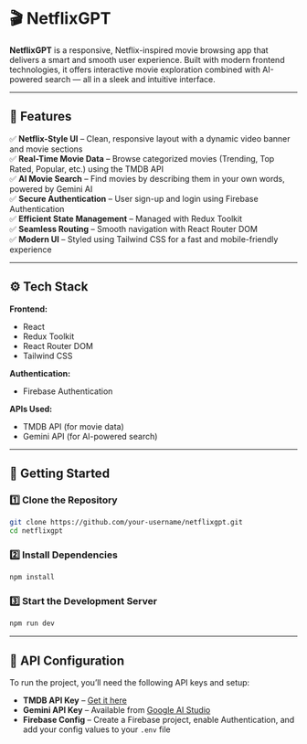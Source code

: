 # 🎬 NetflixGPT  

**NetflixGPT** is a responsive, Netflix-inspired movie browsing app that delivers a smart and smooth user experience. Built with modern frontend technologies, it offers interactive movie exploration combined with AI-powered search — all in a sleek and intuitive interface.

---

## 🌟 Features  

✅ **Netflix-Style UI** – Clean, responsive layout with a dynamic video banner and movie sections  
✅ **Real-Time Movie Data** – Browse categorized movies (Trending, Top Rated, Popular, etc.) using the TMDB API  
✅ **AI Movie Search** – Find movies by describing them in your own words, powered by Gemini AI  
✅ **Secure Authentication** – User sign-up and login using Firebase Authentication  
✅ **Efficient State Management** – Managed with Redux Toolkit  
✅ **Seamless Routing** – Smooth navigation with React Router DOM  
✅ **Modern UI** – Styled using Tailwind CSS for a fast and mobile-friendly experience  

---

## ⚙️ Tech Stack  

**Frontend:**  
- React  
- Redux Toolkit  
- React Router DOM  
- Tailwind CSS  

**Authentication:**  
- Firebase Authentication  

**APIs Used:**  
- TMDB API (for movie data)  
- Gemini API (for AI-powered search)  

---

## 🚀 Getting Started  

### 1️⃣ Clone the Repository  
```bash
git clone https://github.com/your-username/netflixgpt.git
cd netflixgpt
```  

### 2️⃣ Install Dependencies  
```bash
npm install
```  

### 3️⃣ Start the Development Server  
```bash
npm run dev
```  

---

## 🔑 API Configuration  

To run the project, you’ll need the following API keys and setup:  
- **TMDB API Key** – [Get it here](https://www.themoviedb.org/)  
- **Gemini API Key** – Available from [Google AI Studio](https://aistudio.google.com/app/apikey)  
- **Firebase Config** – Create a Firebase project, enable Authentication, and add your config values to your `.env` file  
